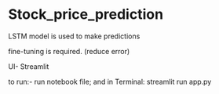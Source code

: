 # Stock_price_prediction

LSTM  model is used to make predictions

fine-tuning is required. (reduce error)

UI- Streamlit 

to run:- run notebook file; and in Terminal: streamlit run app.py
